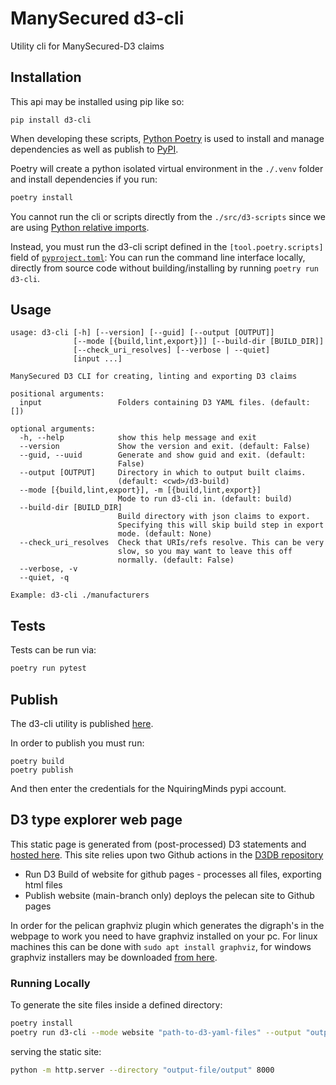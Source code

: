 # ManySecured d3-cli

Utility cli for ManySecured-D3 claims

## Installation

This api may be installed using pip like so:

```
pip install d3-cli
```

When developing these scripts, [Python Poetry](https://python-poetry.org/)
is used to install and manage dependencies as well as publish to [PyPI](https://pypi.org/).

Poetry will create a python isolated virtual environment in the `./.venv` folder and install dependencies if you run:

```bash
poetry install
```

You cannot run the cli or scripts directly from the `./src/d3-scripts` since we are using [Python relative imports](https://realpython.com/absolute-vs-relative-python-imports/#relative-imports).

Instead, you must run the d3-cli script defined in the `[tool.poetry.scripts]` field of [`pyproject.toml`](./pyproject.toml): You can run the command line interface locally, directly from source code without building/installing by running `poetry run d3-cli`.


## Usage

```console
usage: d3-cli [-h] [--version] [--guid] [--output [OUTPUT]]
              [--mode [{build,lint,export}]] [--build-dir [BUILD_DIR]]
              [--check_uri_resolves] [--verbose | --quiet]
              [input ...]

ManySecured D3 CLI for creating, linting and exporting D3 claims

positional arguments:
  input                 Folders containing D3 YAML files. (default: [])

optional arguments:
  -h, --help            show this help message and exit
  --version             Show the version and exit. (default: False)
  --guid, --uuid        Generate and show guid and exit. (default:
                        False)
  --output [OUTPUT]     Directory in which to output built claims.
                        (default: <cwd>/d3-build)
  --mode [{build,lint,export}], -m [{build,lint,export}]
                        Mode to run d3-cli in. (default: build)
  --build-dir [BUILD_DIR]
                        Build directory with json claims to export.
                        Specifying this will skip build step in export
                        mode. (default: None)
  --check_uri_resolves  Check that URIs/refs resolve. This can be very
                        slow, so you may want to leave this off
                        normally. (default: False)
  --verbose, -v
  --quiet, -q

Example: d3-cli ./manufacturers
```

## Tests

Tests can be run via:

```bash
poetry run pytest
```

## Publish

The d3-cli utility is published [here](https://pypi.org/project/d3-cli/).

In order to publish you must run:

```
poetry build
poetry publish
```

And then enter the credentials for the NquiringMinds pypi account.

## D3 type explorer web page

This static page is generated from (post-processed) D3 statements and [hosted here](https://techworkshub.github.io/ManySecured-D3DB/). This site relies upon two Github actions in the [D3DB repository](https://github.com/TechWorksHub/ManySecured-D3DB)
- Run D3 Build of website for github pages - processes all files, exporting html files
- Publish website (main-branch only) deploys the pelecan site to Github pages

In order for the pelican graphviz plugin which generates the digraph's in the webpage to work you need to have graphviz installed on your pc. For linux machines this can be done with `sudo apt install graphviz`, for windows graphviz installers may be downloaded [from here](https://graphviz.org/download/).


### Running Locally

To generate the site files inside a defined directory:

```bash
poetry install
poetry run d3-cli --mode website "path-to-d3-yaml-files" --output "output-file" 
```
serving the static site:
```bash
python -m http.server --directory "output-file/output" 8000
```